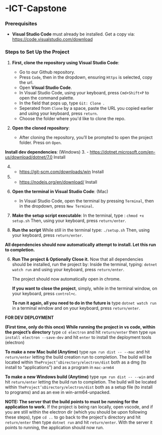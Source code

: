 # -ICT-Capstone

### Prerequisites
- **Visual Studio Code** must already be installed. Get a copy via: https://code.visualstudio.com/download

### Steps to Set Up the Project

1. **First, clone the repository using Visual Studio Code**:
    - Go to our Github repository. 
    - Press `Code`, then in the dropdown, ensuring `Https` is selected, copy the url.
   - Open **Visual Studio Code**.
   - In Visual Studio Code, using your keyboard, press `Cmd+Shift+P` to open the command palette.
   - In the field that pops up, type `Git: Clone `.
   - Seperated from `Clone` by a space, paste the URL you copied earlier and using your keyboard, press `return`. 
   - Choose the folder where you'd like to clone the repo.

2. **Open the cloned repository**:
   - After cloning the repository, you’ll be prompted to open the project folder. Press on `Open`.

**Install dev dependencies**: (Windows)
3. - https://dotnet.microsoft.com/en-us/download/dotnet/7.0 Install

4. - https://git-scm.com/downloads/win Install

5. - https://nodejs.org/en/download/ Install

3. **Open the terminal in Visual Studio Code**: (Mac)
   - In Visual Studio Code, open the terminal by pressing `Terminal`, then in the dropdown, press `New Terminal`.

4. **Make the setup script executable**:
   In the terminal, type :
   `chmod +x setup.sh`
   Then, using your keyboard, press `return/enter`.

5. **Run the script**
   While still in the terminal type:
   `./setup.sh`
   Then, using your keyboard, press `return/enter`.

**All dependencies should now automatically attempt to install. Let this run to completion.**

6. **Run The project & Optionally Close it.**
   Now that all dependencies should be installed, run the project by:
   Inside the terminal, typing:
   `dotnet watch run`
   and using your keyboard, press `return/enter`.
   
   The project should now automatically open in chrome.

   **If you want to close the project**, simply, while in the terminal window, on your keyboard, press `control+c`.

   **To run it again, all you need to do in the future is** type `dotnet watch run` in a terminal window and on your keyboard, press `return/enter`.

**FOR DEV DEPLOYMENT** 

**(First time, only do this once) While running the project in vs code, within the project’s directory** type `cd electron` and hit `return/enter` then type `npm install electron --save-dev` and hit `enter` to install the deployment tools (electron)

**To make a new Mac build (Anytime)** type 
`npm run dist -- --mac` and hit `return/enter` letting the build creation run to completion. The build will be located within `TheProject’sDirectory/electron/dist` both as a dmg (to install to “applications”) and as a program in `mac-arm64` 

**To make a new Windows build (Anytime)** type
`npm run dist -- --win` and hit `return/enter` letting the build run to completion. The build will be located within `TheProject’sDirectory/electron/dist` both as a setup file (to install to programs) and as an exe in win-arm64-unpacked.


**NOTE: The server that the build points to must be running for the application to work.** If the project is being ran locally, open vscode, and if you are still within the electron dir (which you should be upon following these steps), type
`cd ..` to go back to the project's directory and hit `return/enter` then type 
`dotnet run` and hit `return/enter`. With the server it points to running, the application should now run.
